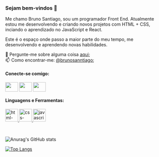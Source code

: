 ### Sejam bem-vindos 👋

Me chamo Bruno Santiago, sou um programador Front End. Atualmente estou me desenvolvendo e criando novos projetos com HTML + CSS, inciando o aprendizado no JavaScript e React.

Este é o espaço onde passo a maior parte do meu tempo, me desenvolvendo e aprendendo novas habilidades.

💬 Pergunte-me sobre alguma coisa <a href="https://www.linkedin.com/in/brunosanntiago/">aqui</a>; <br>
📫 Como encontrar-me: <a href="https://www.instagram.com/brunosanntiago/">@brunosanntiago</a>;

<h4 align="left">Conecte-se comigo:</h4>
<p align="left">
<a href="https://www.linkedin.com/in/brunosanntiago/"> <img align="center" src="https://cdn.jsdelivr.net/npm/simple-icons@3.0.1/icons/linkedin.svg" alt="" height="30" width="40" /></a>
<a href="https://www.instagram.com/brunosanntiago/"> <img align="center" src="https://cdn.jsdelivr.net/npm/simple-icons@3.0.1/icons/instagram.svg" alt="" height="30" width="40" /></a>
<a href="mailto:brunosantiago670@gmail.com"> <img align="center" src="https://cdn.jsdelivr.net/npm/simple-icons@3.0.1/icons/gmail.svg" alt="" height="30" width="40" /></a>
</p>


<h4 align="left">Linguagens e Ferramentas:</h4>

<p align="left"> 
<a href="https://www.cprogramming.com/"> <img src="https://www.vectorlogo.zone/logos/w3_html5/w3_html5-icon.svg" alt="html-logo" width="40" height="40"/> </a>  <a href="https://www.cprogramming.com/"> <img src="https://www.vectorlogo.zone/logos/w3_css/w3_css-icon.svg" alt="css-logo" width="40" height="40"/> </a> <a href="https://www.cprogramming.com/"> <img src="https://upload.vectorlogo.zone/logos/javascript/images/239ec8a4-163e-4792-83b6-3f6d96911757.svg" alt="javascript-logo" width="40" height="40"/> </a> 
</p> <br>

![Anurag's GitHub stats](https://github-readme-stats.vercel.app/api?username=brunosanntiago&show_icons=true&theme=radical)

[![Top Langs](https://github-readme-stats.vercel.app/api/top-langs/?username=rodolfomori22&layout=compact&show_icons=true&theme=radical)](https://github.com/anuraghazra/github-readme-stats)
